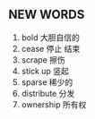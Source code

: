 ## NEW WORDS

1. bold 大胆自信的
2. cease 停止 结束
3. scrape 擦伤
4. stick up 竖起
5. sparse 稀少的
6. distribute 分发
7. ownership 所有权
